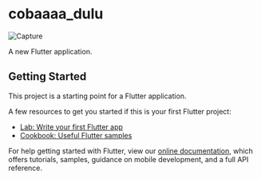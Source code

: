 # cobaaaa_dulu

![Capture](https://user-images.githubusercontent.com/44994781/70669537-47ed3480-1ca9-11ea-9e45-c151d5a7c847.PNG)


A new Flutter application.

## Getting Started

This project is a starting point for a Flutter application.

A few resources to get you started if this is your first Flutter project:

- [Lab: Write your first Flutter app](https://flutter.dev/docs/get-started/codelab)
- [Cookbook: Useful Flutter samples](https://flutter.dev/docs/cookbook)

For help getting started with Flutter, view our
[online documentation](https://flutter.dev/docs), which offers tutorials,
samples, guidance on mobile development, and a full API reference.
